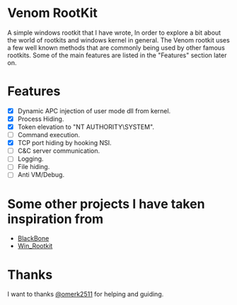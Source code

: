 # Venom RootKit
A simple windows rootkit that I have wrote, In order to explore a bit about the world of rootkits and windows kernel in general.
The Venom rootkit uses a few well known methods that are commonly being used by other famous rootkits. Some of the main features are listed in the "Features" section later on.

# Features
- [x] Dynamic APC injection of user mode dll from kernel.
- [x] Process Hiding.
- [x] Token elevation to "NT AUTHORITY\SYSTEM".
- [ ] Command execution.
- [x] TCP port hiding by hooking NSI.
- [ ] C&C server communication. 
- [ ] Logging.
- [ ] File hiding.
- [ ] Anti VM/Debug.

# Some other projects I have taken inspiration from
 - [BlackBone](https://github.com/DarthTon/Blackbone)
 - [Win_Rootkit](https://github.com/alal4465/Win_Rootkit)

# Thanks
I want to thanks [@omerk2511](https://github.com/omerk2511) for helping and guiding.
